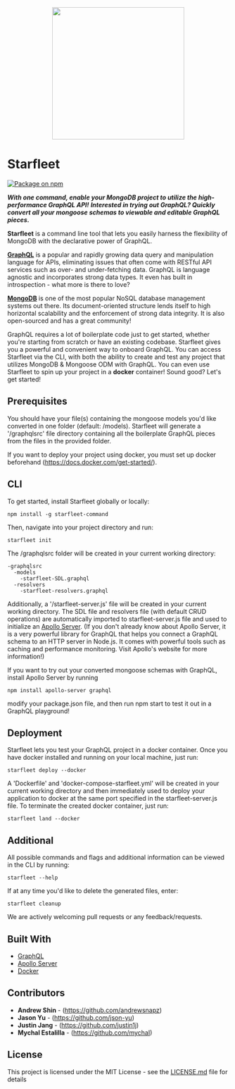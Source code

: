 <div align="center">
<a href="https://github.com/Traversal-Labs/starfleet">
  <img width="300" height="300" src="https://i.ibb.co/Kw2gt2R/starfleet-logo.jpg">
</a>
</div>

# Starfleet

[![Package on npm](https://img.shields.io/npm/v/postgraphile.svg?style=flat)](https://www.npmjs.com/)

_**With one command, enable your MongoDB project to utilize the high-performance GraphQL API!**_
_**Interested in trying out GraphQL? Quickly convert all your mongoose schemas to viewable and editable GraphQL pieces.**_

**Starfleet** is a command line tool that lets you easily harness the flexibility of MongoDB with the declarative power of GraphQL.

[**GraphQL**](https://graphql.org/) is a popular and rapidly growing data query and manipulation language for APIs, eliminating issues that often come with RESTful API services such as over- and under-fetching data. GraphQL is language agnostic and incorporates strong data types. It even has built in introspection - what more is there to love?

[**MongoDB**](https://www.mongodb.com/) is one of the most popular NoSQL database management systems out there. Its document-oriented structure lends itself to high horizontal scalability and the enforcement of strong data integrity. It is also open-sourced and has a great community!

GraphQL requires a lot of boilerplate code just to get started, whether you're starting from scratch or have an existing codebase. Starfleet gives you a powerful and convenient way to onboard GraphQL. You can access Starfleet via the CLI, with both the ability to create and test any project that utilizes MongoDB & Mongoose ODM with GraphQL. You can even use Starfleet to spin up your project in a **docker** container! Sound good? Let's get started!

## Prerequisites

You should have your file(s) containing the mongoose models you'd like converted in one folder (default: /models). Starfleet will generate a '/graphqlsrc' file directory containing all the boilerplate GraphQL pieces from the files in the provided folder.

If you want to deploy your project using docker, you must set up docker beforehand (https://docs.docker.com/get-started/). 


## CLI

To get started, install Starfleet globally or locally:

```
npm install -g starfleet-command
```

Then, navigate into your project directory and run:

```
starfleet init
```

The /graphqlsrc folder will be created in your current working directory:

```
-graphqlsrc
  -models
    -starfleet-SDL.graphql
  -resolvers
    -starfleet-resolvers.graphql
```
Additionally, a '/starfleet-server.js' file will be created in your current working directory. The SDL file and resolvers file (with default CRUD operations) are automatically imported to starfleet-server.js file and used to initialize an [Apollo Server](https://www.apollographql.com/docs/apollo-server/). (If you don't already know about Apollo Server, it is a very powerful library for GraphQL that helps you connect a GraphQL schema to an HTTP server in Node.js. It comes with powerful tools such as caching and performance monitoring. Visit Apollo's website for more information!)

If you want to try out your converted mongoose schemas with GraphQL, install Apollo Server by running

```
npm install apollo-server graphql
```

modify your package.json file, and then run npm start to test it out in a GraphQL playground!

## Deployment

Starfleet lets you test your GraphQL project in a docker container. Once you have docker installed and running on your local machine, just run:

```
starfleet deploy --docker
```

A 'Dockerfile' and 'docker-compose-starfleet.yml' will be created in your current working directory and then immediately used to deploy your application to docker at the same port specified in the starfleet-server.js file. To terminate the created docker container, just run:

```
starfleet land --docker
```

## Additional

All possible commands and flags and additional information can be viewed in the CLI by running:

```
starfleet --help
```

If at any time you'd like to delete the generated files, enter:

```
starfleet cleanup
```

We are actively welcoming pull requests or any feedback/requests.

## Built With

* [GraphQL](https://graphql.org/) 
* [Apollo Server](https://www.apollographql.com/docs/apollo-server/) 
* [Docker](https://www.docker.com/) 


## Contributors

* **Andrew Shin** - (https://github.com/andrewsnapz)
* **Jason Yu** - (https://github.com/json-yu)
* **Justin Jang** - (https://github.com/justin1j)
* **Mychal Estalilla** - (https://github.com/mychaI)

## License

This project is licensed under the MIT License - see the [LICENSE.md](LICENSE.md) file for details
